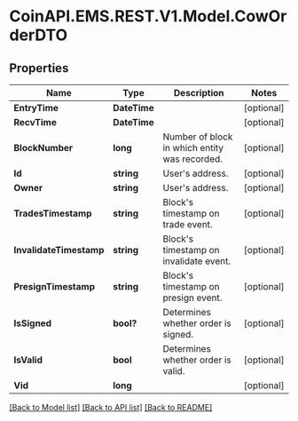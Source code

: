 # CoinAPI.EMS.REST.V1.Model.CowOrderDTO

## Properties

Name | Type | Description | Notes
------------ | ------------- | ------------- | -------------
**EntryTime** | **DateTime** |  | [optional] 
**RecvTime** | **DateTime** |  | [optional] 
**BlockNumber** | **long** | Number of block in which entity was recorded. | [optional] 
**Id** | **string** | User&#39;s address. | [optional] 
**Owner** | **string** | User&#39;s address. | [optional] 
**TradesTimestamp** | **string** | Block&#39;s timestamp on trade event. | [optional] 
**InvalidateTimestamp** | **string** | Block&#39;s timestamp on invalidate event. | [optional] 
**PresignTimestamp** | **string** | Block&#39;s timestamp on presign event. | [optional] 
**IsSigned** | **bool?** | Determines whether order is signed. | [optional] 
**IsValid** | **bool** | Determines whether order is valid. | [optional] 
**Vid** | **long** |  | [optional] 

[[Back to Model list]](../README.md#documentation-for-models) [[Back to API list]](../README.md#documentation-for-api-endpoints) [[Back to README]](../README.md)

